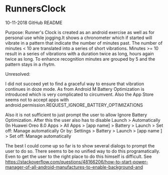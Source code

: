 # RunnersClock

10-11-2018 GitHub README

Purpose: Runner's Clock is created as an android exercise as well as for personal use while jogging.It shows a chronometer which if started will  vibrate in a pattern that indicate the number of minutes past. 
The number of minutes < 10 are translated into a series of short vibrations. Minutes >= 10 result in a series of vibrations with a duration twice as long, hours again twice as long.
To enhance recognition minutes are grouped by 5 and the pattern stays in a rhytm. 

Unresolved:

I did not succeed yet to find a graceful way to ensure that vibration continues in doze mode. 
As from Android M Battery Optimization is introduced which is very complicated to circumvent. Also the App Store seems  not to accept apps with android.permission.REQUEST_IGNORE_BATTERY_OPTIMIZATIONS

Also it is not sufficient to just prompt the user to allow Ignore Battery Optimization. 
After this the user also has to disable Launch > Automatically (In Huawei Oreo 8.0 Apps > All Apps > [app name] > Battery > Launch > Set off: Manage automatically
Or by: Settings > Battery > Launch > [app name ] > Set off: Manage automatically

The best I could come up so far is to show several dialogs to prompt the user to do so.
There seems to be no unified way to do this programatically. Even to get the user to the right place to do this himself is difficult. See 
https://stackoverflow.com/questions/48166206/how-to-start-power-manager-of-all-android-manufactures-to-enable-background-and
